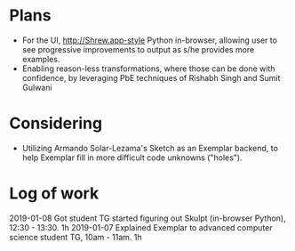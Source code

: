 # Plans
* For the UI, http://Shrew.app-style Python in-browser, allowing user to see progressive improvements to output as s/he provides more examples.
* Enabling reason-less transformations, where those can be done with confidence, by leveraging PbE techniques of Rishabh Singh and Sumit Gulwani 

# Considering
* Utilizing Armando Solar-Lezama's Sketch as an Exemplar backend, to help Exemplar fill in more difficult code unknowns ("holes").

# Log of work
2019-01-08 Got student TG started figuring out Skulpt (in-browser Python), 12:30 - 13:30. 1h
2019-01-07 Explained Exemplar to advanced computer science student TG, 10am - 11am. 1h
